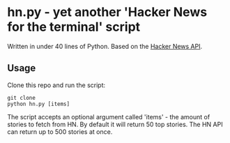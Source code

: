 # hn.py - yet another 'Hacker News for the terminal' script
Written in under 40 lines of Python. Based on the [Hacker News API](https://github.com/HackerNews/API).

## Usage
Clone this repo and run the script:
    
    git clone
    python hn.py [items]

The script accepts an optional argument called 'items' - the amount of stories to fetch from HN.
By default it will return 50 top stories. The HN API can return up to 500 stories at once.

